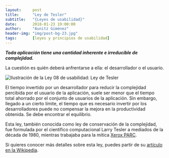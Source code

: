```yaml
---
layout:     post
title:      "Ley de Tesler"
subtitle:   "{Leyes de usabilidad}"
date:       2018-01-23 19:00:00
author:     "Aunitz Giménez"
header-img: "img/post-bg-23.jpg"
tags:       [leyes y principios de usabilidad]
---
```


<p><em><strong>Toda aplicación tiene una cantidad inherente e irreducible de complejidad.</strong></em></p>

<p>La cuestión es quién deberá anfrentarse a ella: el desarrollador o el usuario.</p>

<p><img src="{{ site.baseurl }}/img/ley-08-ley-de-tesler.png" alt="Ilustración de la Ley 08 de usabilidad: Ley de Tesler" class="center-block"></p>

<p>El tiempo invertido por un desarrollador para reducir la complejidad percibida por el usuario de la aplicación, suele ser menor que el tiempo total ahorrado por el conjunto de usuarios de la aplicación. Sin embargo, llegado a un cierto límite, el tiempo que es necesario invertir por los desarrolladores puede no compensar la mejora en la productividad obtenida. Se debe encontrar el equilibrio.</p>

<p>Esta ley, también conocida como ley de conservación de la complejidad, fue formulada por el científico computacional Larry Tesler a mediados de la década de 1980, mientras trabajaba para la mítica <a href="https://es.wikipedia.org/wiki/Xerox_PARC" target="_blank">Xerox PARC</a>.</p>

<p>Si quieres conocer más detalles sobre esta ley, puedes partir de su <a href="https://en.wikipedia.org/wiki/Law_of_conservation_of_complexity" target="_blank">artículo en la Wikipedia</a>.</p>